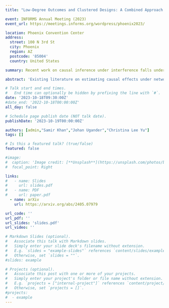 ```yaml
---
title: "Low-Degree Outcomes and Clustered Designs: A Combined Approach for Causal Inference Under Interference"

event: INFORMS Annual Meeting (2023)
event_url: https://meetings.informs.org/wordpress/phoenix2023/

location: Phoenix Convention Center
address: 
  street: 100 N 3rd St
  city: Phoenix
  region: AZ
  postcode: '85004'
  country: United States

summary: Recent work on causal inference under interference falls under two approaches, using structural assumptions on the interference effects to select a good randomized design or using structural assumptions on the potential outcomes to select a good estimator. In this work, we quantify the gains that can be made when these approaches are considered together, in particular by studying pseudoinverse estimators under cluster randomized designs. 

abstract: 'Existing literature on estimating causal effects under network interference falls under two primary approaches: leveraging assumptions on the interference to inform the experimental design or leveraging assumptions on the potential outcomes to inform the choice of estimator. These strategies have traditionally been considered in isolation; our work aims to understand and quantify their synergy. We present a general pseudoinverse estimator for causal effects under low-degree outcome models that works for arbitrary experimental designs. Next, we analyze the bias and variance of this estimator both for arbitrary designs and more specifically in the case of cluster randomized designs. Throughout, we see that the combination of cluster randomized designs and low-degree outcome models leads to more favorable properties than either strategy ensures on its own.'

# Talk start and end times.
#   End time can optionally be hidden by prefixing the line with `#`.
date: '2023-10-18T09:30:00Z'
#date_end: '2022-10-18T00:00:00Z'
all_day: false

# Schedule page publish date (NOT talk date).
publishDate: '2023-10-19T00:00:00Z'

authors: [admin,"Samir Khan","Johan Ugander","Christina Lee Yu"]
tags: []

# Is this a featured talk? (true/false)
featured: false

#image:
#  caption: 'Image credit: [**Unsplash**](https://unsplash.com/photos/bzdhc5b3Bxs)'
#  focal_point: Right

links:
#   - name: Slides
#     url: slides.pdf
#   - name: PDF
#     url: paper.pdf
  - name: arXiv
    url: https://arxiv.org/abs/2405.07979

url_code: ''
url_pdf: ''
url_slides: 'slides.pdf'
url_video: ''

# Markdown Slides (optional).
#   Associate this talk with Markdown slides.
#   Simply enter your slide deck's filename without extension.
#   E.g. `slides = "example-slides"` references `content/slides/example-slides.md`.
#   Otherwise, set `slides = ""`.
#slides: example

# Projects (optional).
#   Associate this post with one or more of your projects.
#   Simply enter your project's folder or file name without extension.
#   E.g. `projects = ["internal-project"]` references `content/project/deep-learning/index.md`.
#   Otherwise, set `projects = []`.
#projects:
#  - example
---
```

